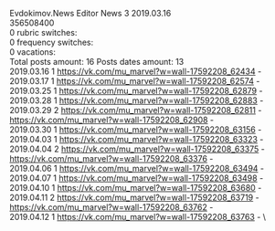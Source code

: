 Evdokimov.News	Editor News 3 2019.03.16\
356508400\
0 rubric switches:\
0 frequency switches:\
0 vacations:\
Total posts amount: 16	Posts dates amount: 13\
2019.03.16 1 https://vk.com/mu_marvel?w=wall-17592208_62434 - \
2019.03.17 1 https://vk.com/mu_marvel?w=wall-17592208_62574 - \
2019.03.25 1 https://vk.com/mu_marvel?w=wall-17592208_62879 - \
2019.03.28 1 https://vk.com/mu_marvel?w=wall-17592208_62883 - \
2019.03.29 2 https://vk.com/mu_marvel?w=wall-17592208_62811 - https://vk.com/mu_marvel?w=wall-17592208_62908 - \
2019.03.30 1 https://vk.com/mu_marvel?w=wall-17592208_63156 - \
2019.04.03 1 https://vk.com/mu_marvel?w=wall-17592208_63323 - \
2019.04.04 2 https://vk.com/mu_marvel?w=wall-17592208_63375 - https://vk.com/mu_marvel?w=wall-17592208_63376 - \
2019.04.06 1 https://vk.com/mu_marvel?w=wall-17592208_63494 - \
2019.04.07 1 https://vk.com/mu_marvel?w=wall-17592208_63498 - \
2019.04.10 1 https://vk.com/mu_marvel?w=wall-17592208_63680 - \
2019.04.11 2 https://vk.com/mu_marvel?w=wall-17592208_63719 - https://vk.com/mu_marvel?w=wall-17592208_63762 - \
2019.04.12 1 https://vk.com/mu_marvel?w=wall-17592208_63763 - \
